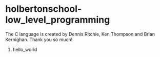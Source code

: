 # holbertonschool-low_level_programming
The C language is created by Dennis Ritchie, Ken Thompson and Brian Kernighan. Thank you so much!

1. hello_world 
